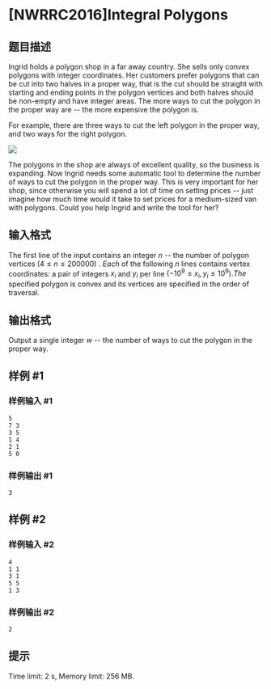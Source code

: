 # [NWRRC2016]Integral Polygons

## 题目描述



Ingrid holds a polygon shop in a far away country. She sells only convex polygons with integer coordinates. Her customers prefer polygons that can be cut into two halves in a proper way, that is the cut should be straight  with starting and ending points in the polygon vertices and both halves should be non-empty and have integer areas. The more ways to cut the polygon in the proper way are -- the more expensive the polygon is.

For example, there are three ways to cut the left polygon in the proper way, and two ways for the right polygon.

![](https://cdn.luogu.com.cn/upload/image_hosting/fei0xc33.png)

The polygons in the shop are always of excellent quality, so the business is expanding. Now Ingrid needs some automatic tool to determine the number of ways to cut the polygon in the proper way. This is very important for her shop, since otherwise you will spend a lot of time on setting prices -- just imagine how much time would it take to set prices for a medium-sized van with polygons. Could you help Ingrid and write the tool for her?



## 输入格式



The first line of the input contains an integer $n$ -- the number of polygon vertices $(4 \le n \le 200 000)$ . $ Each$ of the following $n$ lines contains vertex coordinates: a pair of integers $x_{i}$ and $y_{i}$ per line $(-10^{9} \le x_{i}, y_{i} \le 10^{9}).  The$ specified polygon is convex and its vertices are specified in the order of traversal.



## 输出格式



Output a single integer $w$ -- the number of ways to cut the polygon in the proper way.



## 样例 #1

### 样例输入 #1
```
5
7 3
3 5
1 4
2 1
5 0
```

### 样例输出 #1

```
3
```

## 样例 #2

### 样例输入 #2
```
4
1 1
3 1
5 5
1 3
```

### 样例输出 #2

```
2
```

## 提示

Time limit: 2 s, Memory limit: 256 MB. 


